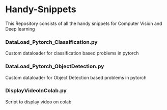 # Handy-Snippets
This Repository consists of all the handy snippets for Computer Vision and Deep learning

### DataLoad_Pytorch_Classification.py
Custom dataloader for classification based problems in pytorch

### DataLoad_Pytorch_ObjectDetection.py
Custom dataloader for Object Detection based problems in pytorch

### DisplayVideoInColab.py
Script to display video on colab
